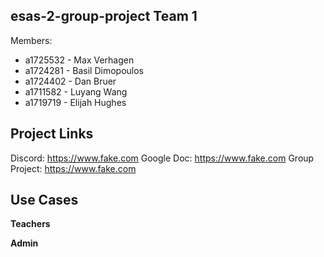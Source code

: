 ## esas-2-group-project Team 1
Members:

* a1725532 - Max Verhagen
* a1724281 - Basil Dimopoulos
* a1724402 - Dan Bruer
* a1711582 - Luyang Wang
* a1719719 - Elijah Hughes

## Project Links

Discord: https://www.fake.com
Google Doc: https://www.fake.com
Group Project: https://www.fake.com


## Use Cases

**Teachers**

**Admin**

